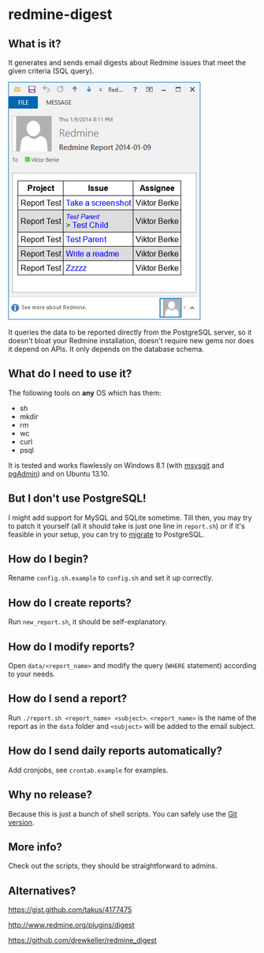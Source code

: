 # redmine-digest


## What is it?

It generates and sends email digests about Redmine issues that meet the given criteria (SQL query).

<img src="screenshot.png" />

It queries the data to be reported directly from the PostgreSQL server, so it doesn't bloat your Redmine installation, doesn't require new gems nor does it depend on APIs. It only depends on the database schema.


## What do I need to use it?

The following tools on **any** OS which has them:

 * sh
 * mkdir
 * rm
 * wc
 * curl
 * psql

It is tested and works flawlessly on Windows 8.1 (with [msysgit](http://code.google.com/p/msysgit/downloads/list?q=full+installer+official+git) and [pgAdmin](http://www.pgadmin.org/download/windows.php)) and on Ubuntu 13.10.


## But I don't use PostgreSQL!

I might add support for MySQL and SQLite sometime. Till then, you may try to patch it yourself (all it should take is just one line in `report.sh`) or if it's feasible in your setup, you can try to [migrate](http://vault-tec.info/post/68670739052/installing-migrating-upgrading-redmine-with-ldap-o) to PostgreSQL.


## How do I begin?

Rename `config.sh.example` to `config.sh` and set it up correctly.


## How do I create reports?

Run `new_report.sh`, it should be self-explanatory.


## How do I modify reports?

Open `data/<report_name>` and modify the query (`WHERE` statement) according to your needs.


## How do I send a report?

Run `./report.sh <report_name> <subject>`. `<report_name>` is the name of the report as in the `data` folder and `<subject>` will be added to the email subject.


## How do I send daily reports automatically?

Add cronjobs, see `crontab.example` for examples.


## Why no release?

Because this is just a bunch of shell scripts. You can safely use the [Git version](https://github.com/bviktor/redmine-digest/archive/master.zip).


## More info?

Check out the scripts, they should be straightforward to admins.


## Alternatives?

https://gist.github.com/takus/4177475

http://www.redmine.org/plugins/digest

https://github.com/drewkeller/redmine_digest
